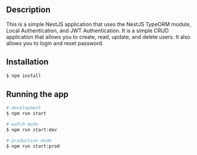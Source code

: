 
## Description
This is a simple NestJS application that uses the NestJS TypeORM module, Local Authentication, and JWT Authentication. It is a simple CRUD application that allows you to create, read, update, and delete users. It also allows you to login and reset password. 


## Installation

```bash
$ npm install
```

## Running the app

```bash
# development
$ npm run start

# watch mode
$ npm run start:dev

# production mode
$ npm run start:prod
```


